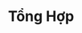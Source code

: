 ---
layout: "category-page"
title: "Tổng Hợp"
description: "Tải miễn phí file đồ hoạ vector Tổng Hợp png jpg pdf ai crd..."
permalink: "/category/tong-hop/"
image: "/assets/images/affiliates.jpg"
color: "#121826"
---